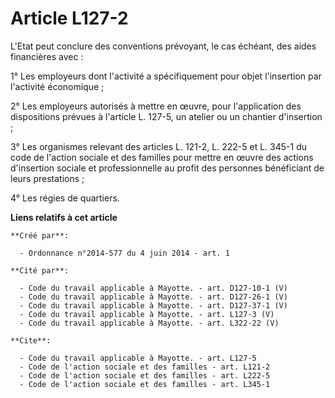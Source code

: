 # Article L127-2

L'Etat peut conclure des conventions prévoyant, le cas échéant, des aides financières avec : 

1° Les employeurs dont l'activité a spécifiquement pour objet l'insertion par l'activité économique ; 

2° Les employeurs autorisés à mettre en œuvre, pour l'application des dispositions prévues à l'article L. 127-5, un atelier
ou un chantier d'insertion ; 

3° Les organismes relevant des articles L. 121-2, L. 222-5 et L. 345-1 du code de l'action sociale et des familles pour
mettre en œuvre des actions d'insertion sociale et professionnelle au profit des personnes bénéficiant de leurs
prestations ; 

4° Les régies de quartiers.

**Liens relatifs à cet article**

	**Créé par**:

	  - Ordonnance n°2014-577 du 4 juin 2014 - art. 1

	**Cité par**:

	  - Code du travail applicable à Mayotte. - art. D127-10-1 (V)
	  - Code du travail applicable à Mayotte. - art. D127-26-1 (V)
	  - Code du travail applicable à Mayotte. - art. D127-37-1 (V)
	  - Code du travail applicable à Mayotte. - art. L127-3 (V)
	  - Code du travail applicable à Mayotte. - art. L322-22 (V)

	**Cite**:

	  - Code du travail applicable à Mayotte. - art. L127-5
	  - Code de l'action sociale et des familles - art. L121-2
	  - Code de l'action sociale et des familles - art. L222-5
	  - Code de l'action sociale et des familles - art. L345-1
